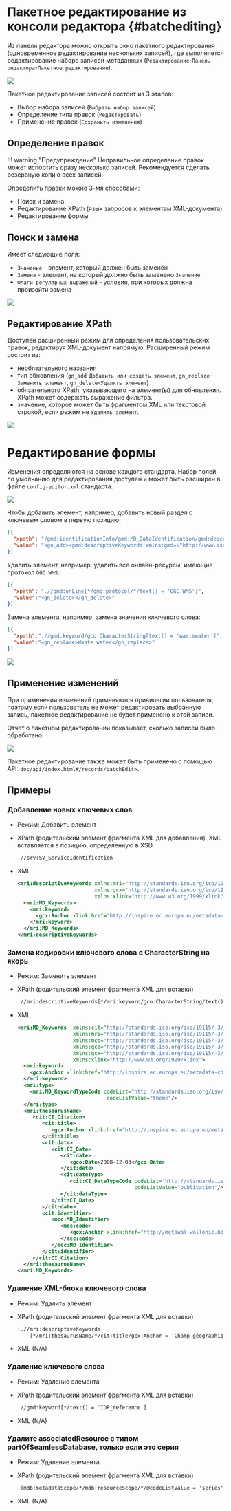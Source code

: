 # Пакетное редактирование из консоли редактора {#batchediting}

Из панели редактора можно открыть окно пакетного редактирования (одновременное редактирование нескольких записей), 
где выполняется редактирование набора записей метаданных (`Редактирование`-`Панель редактора`-`Пакетное редактирование`). 

![](img/batch-editing-menu.ru.png)

Пакетное редактирование записей состоит из 3 этапов:

- Выбор набора записей (`Выбрать набор записей`)
- Определение типа правок (`Редактировать`)
- Применение правок (`Сохранить изменения`)

## Определение правок

!!! warning "Предупреждение"
    Неправильное определение правок может испортить сразу несколько записей. Рекомендуется сделать резервную копию всех записей.

Определить правки можно 3-мя способами:

-  Поиск и замена
-  Редактирование XPath (язык запросов к элементам XML-документа)
-  Редактирование формы

## Поиск и замена

Имеет следующие поля:
- `Значение` - элемент, который должен быть заменён 
- `Замена` - элемент, на который должно быть заменено `Значение`
- `Флаги регулярных выражений` - условия, при которых должна произойти замена

![](img/batch-search-and-replace.ru.png)

## Редактирование XPath

Доступен расширенный режим для определения пользовательских правок, редактируя XML-документ напрямую. Расширенный режим состоит из:

  - необязательного названия
  - тип обновления (`gn_add`-`Добавить или создать элемент`, `gn_replace`-`Заменить элемент`, `gn_delete`-`Удалить элемент`)
  - обязательного XPath, указывающего на элемент(ы) для обновления. XPath может содержать выражение фильтра.
  - значение, которое может быть фрагментом XML или текстовой строкой, если режим не `Удалить элемент`.

![](img/batch-editing-advancedmode.ru.png)

# Редактирование формы

Изменения определяются на основе каждого стандарта. Набор полей по умолчанию для редактирования доступен 
и может быть расширен в файле `config-editor.xml` стандарта.

![](img/batch-editing-iso19139fields.ru.png)

Чтобы добавить элемент, например, добавить новый раздел с ключевым словом в первую позицию:

``` json
[{
  "xpath": "/gmd:identificationInfo/gmd:MD_DataIdentification/gmd:descriptiveKeywords[1]",
  "value": "<gn_add><gmd:descriptiveKeywords xmlns:gmd=\"http://www.isotc211.org/2005/gmd\" xmlns:gco=\"http://www.isotc211.org/2005/gco\"><gmd:MD_Keywords><gmd:keyword><gco:CharacterString>Waste water</gco:CharacterString></gmd:keyword><gmd:type><gmd:MD_KeywordTypeCode codeList=\"./resources/codeList.xml#MD_KeywordTypeCode\" codeListValue=\"theme\"/></gmd:type></gmd:MD_Keywords></gmd:descriptiveKeywords></gn_add>"
}]
```

Удалить элемент, например, удалить все онлайн-ресурсы, имеющие протокол `OGC:WMS`::

``` json
[{
  "xpath": ".//gmd:onLine[*/gmd:protocol/*/text() = 'OGC:WMS']",
  "value":"<gn_delete></gn_delete>"
}]
```

Замена элемента, например, замена значения ключевого слова:

``` json
[{
  "xpath":".//gmd:keyword/gco:CharacterString[text() = 'wastewater']",
  "value":"<gn_replace>Waste water</gn_replace>"
}]
```

![](img/batch-editing-replace.png)

## Применение изменений

При применении изменений применяются привилегии пользователя, поэтому если пользователь не может редактировать выбранную запись, 
пакетное редактирование не будет применено к этой записи.

Отчет о пакетном редактировании показывает, сколько записей было обработано:

![](img/batch-editing-report.ru.png)

Пакетное редактирование также может быть применено с помощью API: ``doc/api/index.html#/records/batchEdit>``.

## Примеры

### Добавление новых ключевых слов

- Режим: Добавить элемент

- XPath (родительский элемент фрагмента XML для добавления). XML вставляется в позицию, определенную в XSD.

    ``` xslt
    .//srv:SV_ServiceIdentification
    ```

-   XML

    ``` xml
    <mri:descriptiveKeywords xmlns:mri="http://standards.iso.org/iso/19115/-3/mri/1.0"
                             xmlns:gcx="http://standards.iso.org/iso/19115/-3/gcx/1.0"
                             xmlns:xlink="http://www.w3.org/1999/xlink">
      <mri:MD_Keywords>
        <mri:keyword>
          <gcx:Anchor xlink:href="http://inspire.ec.europa.eu/metadata-codelist/SpatialDataServiceCategory/infoMapAccessService">Service d’accès aux cartes</gcx:Anchor>
        </mri:keyword>
      </mri:MD_Keywords>
    </mri:descriptiveKeywords>
    ```

### Замена кодировки ключевого слова с CharacterString на якорь

- Режим: Заменить элемент

- XPath (родительский элемент фрагмента XML для вставки)

    ``` xslt
    .//mri:descriptiveKeywords[*/mri:keyword/gco:CharacterString/text() = 'infoMapAccessService']
    ```

-   XML

    ``` xml
    <mri:MD_Keywords  xmlns:cit="http://standards.iso.org/iso/19115/-3/cit/2.0"
                      xmlns:mri="http://standards.iso.org/iso/19115/-3/mri/1.0"
                      xmlns:mcc="http://standards.iso.org/iso/19115/-3/mcc/1.0"
                      xmlns:gco="http://standards.iso.org/iso/19115/-3/gco/1.0"
                      xmlns:gcx="http://standards.iso.org/iso/19115/-3/gcx/1.0"
                      xmlns:xlink="http://www.w3.org/1999/xlink">
      <mri:keyword>
        <gcx:Anchor xlink:href="http://inspire.ec.europa.eu/metadata-codelist/SpatialDataServiceCategory/infoMapAccessService">Service d’accès aux cartes</gcx:Anchor>
      </mri:keyword>
      <mri:type>
        <mri:MD_KeywordTypeCode codeList="http://standards.iso.org/iso/19115/resources/Codelists/cat/codelists.xml#MD_KeywordTypeCode"
                                 codeListValue="theme"/>
      </mri:type>
      <mri:thesaurusName>
         <cit:CI_Citation>
            <cit:title>
               <gcx:Anchor xlink:href="http://inspire.ec.europa.eu/metadata-codelist/SpatialDataServiceCategory#">Classification of spatial data services</gcx:Anchor>
            </cit:title>
            <cit:date>
               <cit:CI_Date>
                  <cit:date>
                     <gco:Date>2008-12-03</gco:Date>
                  </cit:date>
                  <cit:dateType>
                     <cit:CI_DateTypeCode codeList="http://standards.iso.org/iso/19115/resources/Codelists/cat/codelists.xml#CI_DateTypeCode"
                                          codeListValue="publication"/>
                  </cit:dateType>
               </cit:CI_Date>
            </cit:date>
            <cit:identifier>
               <mcc:MD_Identifier>
                  <mcc:code>
                     <gcx:Anchor xlink:href="http://metawal.wallonie.be/geonetwork/srv/fre/thesaurus.download?ref=external.theme.httpinspireeceuropaeumetadatacodelistSpatialDataServiceCategory-SpatialDataServiceCategory">geonetwork.thesaurus.external.theme.httpinspireeceuropaeumetadatacodelistSpatialDataServiceCategory-SpatialDataServiceCategory</gcx:Anchor>
                  </mcc:code>
               </mcc:MD_Identifier>
            </cit:identifier>
         </cit:CI_Citation>
      </mri:thesaurusName>
    </mri:MD_Keywords>
    ```

### Удаление XML-блока ключевого слова

- Режим: Удалить элемент

- XPath (родительский элемент фрагмента XML для вставки)

    ``` xslt
    (.//mri:descriptiveKeywords
        [*/mri:thesaurusName/*/cit:title/gcx:Anchor = 'Champ géographique'])[2]
    ```

-   XML (N/A)

### Удаление ключевого слова

- Режим: Удаление элемента

- XPath (родительский элемент фрагмента XML для вставки)

    ``` xslt
    .//gmd:keyword[*/text() = 'IDP_reference']
    ```

-   XML (N/A)

### Удалите associatedResource с типом partOfSeamlessDatabase, только если это серия

- Режим: Удаление элемента

- XPath (родительский элемент фрагмента XML для вставки)

    ``` xslt
    .[mdb:metadataScope/*/mdb:resourceScope/*/@codeListValue = 'series']//mri:associatedResource[*/mri:associationType/*/@codeListValue = "partOfSeamlessDatabase"]
    ```

-   XML (N/A)
